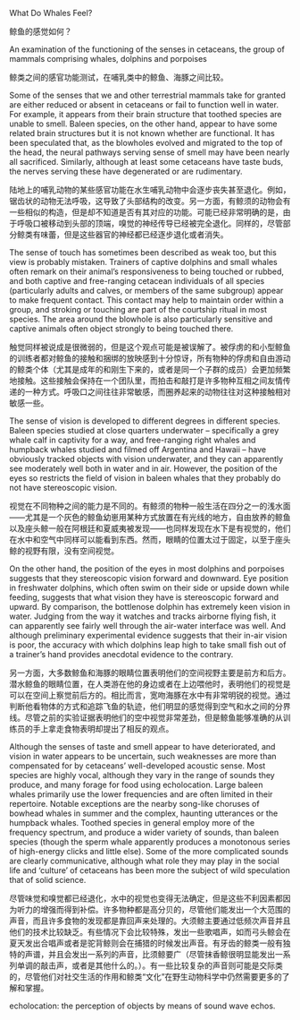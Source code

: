 What Do Whales Feel?

鲸鱼的感觉如何？

An examination of the functioning of the senses in cetaceans, the group of mammals comprising whales, dolphins and porpoises

鲸类之间的感官功能测试，在哺乳类中的鲸鱼、海豚之间比较。

Some of the senses that we and other terrestrial mammals take for granted are either reduced or absent in cetaceans or fail to function well in water. For example, it appears from their brain structure that toothed species are unable to smell. Baleen species, on the other hand, appear to have some related brain structures but it is not known whether are functional. It has been speculated that, as the blowholes evolved and migrated to the top of the head, the neural pathways serving sense of smell may have been nearly all sacrificed. Similarly, although at least some cetaceans have taste buds, the nerves serving these have degenerated or are rudimentary.

陆地上的哺乳动物的某些感官功能在水生哺乳动物中会逐步丧失甚至退化。例如，锯齿状的动物无法呼吸，这导致了头部结构的改变。另一方面，有鲸须的动物会有一些相似的构造，但是却不知道是否有其对应的功能。可能已经非常明确的是，由于呼吸口被移动到头部的顶端，嗅觉的神经传导已经被完全退化。同样的，尽管部分鲸类有味蕾，但是这些器官的神经都已经逐步退化或者消失。

The sense of touch has sometimes been described as weak too, but this view is probably mistaken. Trainers of captive dolphins and small whales often remark on their animal’s responsiveness to being touched or rubbed, and both captive and free-ranging cetacean individuals of all species (particularly adults and calves, or members of the same subgroup) appear to make frequent contact. This contact may help to maintain order within a group, and stroking or touching are part of the courtship ritual in most species. The area around the blowhole is also particularly sensitive and captive animals often object strongly to being touched there.

触觉同样被说成是很微弱的，但是这个观点可能是被误解了。被俘虏的和小型鲸鱼的训练者都对鲸鱼的接触和捆绑的放映感到十分惊讶，所有物种的俘虏和自由游动的鲸类个体（尤其是成年的和刚生下来的，或者是同一个子群的成员）会更加频繁地接触。这些接触会保持在一个团队里，而拍击和敲打是许多物种互相之间友情传递的一种方式。呼吸口之间往往非常敏感，而圈养起来的动物往往对这种接触相对敏感一些。

The sense of vision is developed to different degrees in different species. Baleen species studied at close quarters underwater – specifically a grey whale calf in captivity for a way, and free-ranging right whales and humpback whales studied and filmed off Argentina and Hawaii – have obviously tracked objects with vision underwater, and they can apparently see moderately well both in water and in air. However, the position of the eyes so restricts the field of vision in baleen whales that they probably do not have stereoscopic vision.

视觉在不同物种之间的能力是不同的。有鲸须的物种一般生活在四分之一的浅水面——尤其是一个灰色的鲸鱼幼崽用某种方式放置在有光线的地方，自由放养的鲸鱼以及座头鲸一般在阿根廷和夏威夷被发现——也同样发现在水下是有视觉的，他们在水中和空气中同样可以能看到东西。然而，眼睛的位置太过于固定，以至于座头鲸的视野有限，没有空间视觉。

On the other hand, the position of the eyes in most dolphins and porpoises suggests that they stereoscopic vision forward and downward. Eye position in freshwater dolphins, which often swim on their side or upside down while feeding, suggests that what vision they have is stereoscopic forward and upward. By comparison, the bottlenose dolphin has extremely keen vision in water. Judging from the way it watches and tracks airborne flying fish, it can apparently see fairly well through the air-water interface was well. And although preliminary experimental evidence suggests that their in-air vision is poor, the accuracy with which dolphins leap high to take small fish out of a trainer’s hand provides anecdotal evidence to the contrary.

另一方面，大多数鲸鱼和海豚的眼睛位置表明他们的空间视野主要是前方和后方。潜水鲸鱼的眼睛位置，在人类游在他的身边或者在上边喂他时，表明他们的视觉是可以在空间上察觉前后方的。相比而言，宽吻海豚在水中有非常明锐的视觉。通过判断他看物体的方式和追踪飞鱼的轨迹，他们明显的感觉得到空气和水之间的分界线。尽管之前的实验证据表明他们的空中视觉非常差劲，但是鲸鱼能够准确的从训练员的手上拿走食物表明却提出了相反的观点。

Although the senses of taste and smell appear to have deteriorated, and vision in water appears to be uncertain, such weaknesses are more than compensated for by cetaceans’ well-developed acoustic sense. Most species are highly vocal, although they vary in the range of sounds they produce, and many forage for food using echolocation. Large baleen whales primarily use the lower frequencies and are often limited in their repertoire. Notable exceptions are the nearby song-like choruses of bowhead whales in summer and the complex, haunting utterances or the humpback whales. Toothed species in general employ more of the frequency spectrum, and produce a wider variety of sounds, than baleen species (though the sperm whale apparently produces a monotonous series of high-energy clicks and little else). Some of the more complicated sounds are clearly communicative, although what role they may play in the social life and ‘culture’ of cetaceans has been more the subject of wild speculation that of solid science.

尽管味觉和嗅觉都已经退化，水中的视觉也变得无法确定，但是这些不利因素都因为听力的增强而得到补偿。许多物种都是高分贝的，尽管他们能发出一个大范围的声音，而且许多食物的发现都是靠回声来处理的。大须鲸主要通过低频次声音并且他们的技术比较缺乏。有些情况下会比较特殊，发出一些歌唱声，如而弓头鲸会在夏天发出合唱声或者是驼背鲸则会在捕猎的时候发出声音。有牙齿的鲸类一般有独特的声谱，并且会发出一系列的声音，比须鲸要广（尽管抹香鲸很明显能发出一系列单调的敲击声，或者是其他什么的。）。有一些比较复杂的声音则可能是交际类的，尽管他们对社交生活的作用和鲸类“文化”在野生动物科学中仍然需要更多的了解和掌握。

echolocation: the perception of objects by means of sound wave echos.

